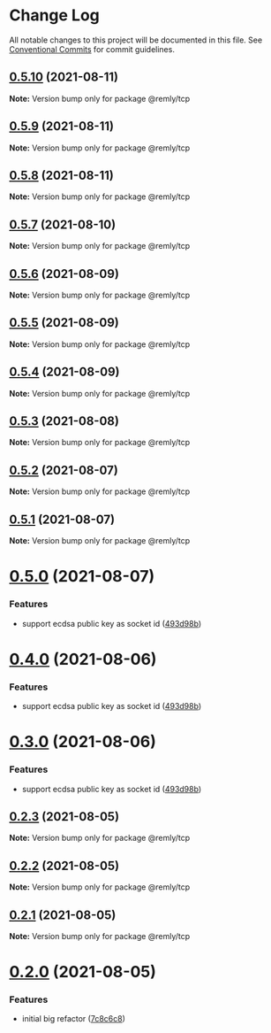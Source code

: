 # Change Log

All notable changes to this project will be documented in this file.
See [Conventional Commits](https://conventionalcommits.org) for commit guidelines.

## [0.5.10](https://gitr.net/mindary/remly/compare/@remly/tcp@0.5.9...@remly/tcp@0.5.10) (2021-08-11)

**Note:** Version bump only for package @remly/tcp





## [0.5.9](https://gitr.net/mindary/remly/compare/@remly/tcp@0.5.8...@remly/tcp@0.5.9) (2021-08-11)

**Note:** Version bump only for package @remly/tcp





## [0.5.8](https://gitr.net/mindary/remly/compare/@remly/tcp@0.5.7...@remly/tcp@0.5.8) (2021-08-11)

**Note:** Version bump only for package @remly/tcp





## [0.5.7](https://gitr.net/mindary/remly/compare/@remly/tcp@0.5.6...@remly/tcp@0.5.7) (2021-08-10)

**Note:** Version bump only for package @remly/tcp





## [0.5.6](https://gitr.net/mindary/remly/compare/@remly/tcp@0.5.5...@remly/tcp@0.5.6) (2021-08-09)

**Note:** Version bump only for package @remly/tcp





## [0.5.5](https://gitr.net/mindary/remly/compare/@remly/tcp@0.5.4...@remly/tcp@0.5.5) (2021-08-09)

**Note:** Version bump only for package @remly/tcp





## [0.5.4](https://gitr.net/mindary/remly/compare/@remly/tcp@0.5.3...@remly/tcp@0.5.4) (2021-08-09)

**Note:** Version bump only for package @remly/tcp





## [0.5.3](https://gitr.net/mindary/remly/compare/@remly/tcp@0.5.2...@remly/tcp@0.5.3) (2021-08-08)

**Note:** Version bump only for package @remly/tcp





## [0.5.2](https://gitr.net/mindary/remly/compare/@remly/tcp@0.5.1...@remly/tcp@0.5.2) (2021-08-07)

**Note:** Version bump only for package @remly/tcp





## [0.5.1](https://gitr.net/mindary/remly/compare/@remly/tcp@0.5.0...@remly/tcp@0.5.1) (2021-08-07)

**Note:** Version bump only for package @remly/tcp





# [0.5.0](https://gitr.net/mindary/remly/compare/@remly/tcp@0.2.3...@remly/tcp@0.5.0) (2021-08-07)


### Features

* support ecdsa public key as socket id ([493d98b](https://gitr.net/mindary/remly/commits/493d98b2f924ae1c5dbf25ef5603082c3f35f928))





# [0.4.0](https://gitr.net/mindary/remly/compare/@remly/tcp@0.2.3...@remly/tcp@0.4.0) (2021-08-06)


### Features

* support ecdsa public key as socket id ([493d98b](https://gitr.net/mindary/remly/commits/493d98b2f924ae1c5dbf25ef5603082c3f35f928))





# [0.3.0](https://gitr.net/mindary/remly/compare/@remly/tcp@0.2.3...@remly/tcp@0.3.0) (2021-08-06)


### Features

* support ecdsa public key as socket id ([493d98b](https://gitr.net/mindary/remly/commits/493d98b2f924ae1c5dbf25ef5603082c3f35f928))





## [0.2.3](https://gitr.net/mindary/remly/compare/@remly/tcp@0.2.2...@remly/tcp@0.2.3) (2021-08-05)

**Note:** Version bump only for package @remly/tcp





## [0.2.2](https://gitr.net/mindary/remly/compare/@remly/tcp@0.2.1...@remly/tcp@0.2.2) (2021-08-05)

**Note:** Version bump only for package @remly/tcp





## [0.2.1](https://gitr.net/mindary/remly/compare/@remly/tcp@0.2.0...@remly/tcp@0.2.1) (2021-08-05)

**Note:** Version bump only for package @remly/tcp





# [0.2.0](https://gitr.net/mindary/remly/compare/@remly/tcp@0.4.5...@remly/tcp@0.2.0) (2021-08-05)


### Features

* initial big refactor ([7c8c6c8](https://gitr.net/mindary/remly/commits/7c8c6c813f12b4d686b4f59feab4c4abc01e30e6))
